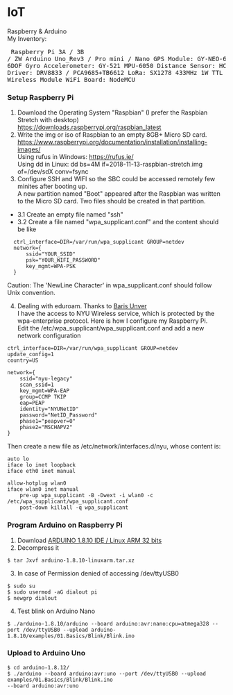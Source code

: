 # IoT
Raspberry &amp; Arduino<br>
My Inventory:  <pre>
    Raspberry Pi 3A / 3B / ZW
    Arduino Uno_Rev3 / Pro mini / Nano
    GPS Module: GY-NEO-6MV2
    3 Axis 6DOF Gyro Accelerometer: GY-521 MPU-6050
    Distance Sensor: HC-SR04
    Motor Driver: DRV8833 / PCA9685+TB6612 
    LoRa: SX1278 433MHz 1W TTL LoRa Wireless Module
    WiFi Board: NodeMCU
</pre>
### Setup Raspberry Pi 
1. Download the Operating System "Raspbian" (I prefer the Raspbian Stretch with desktop)<br>
https://downloads.raspberrypi.org/raspbian_latest 
2. Write the img or iso of Raspbian to an empty 8GB+ Micro SD card. <br>
https://www.raspberrypi.org/documentation/installation/installing-images/<br>
Using rufus in Windows: https://rufus.ie/<br>
Using dd in Linux: dd bs=4M if=2018-11-13-raspbian-stretch.img of=/dev/sdX conv=fsync
3. Configure SSH and WIFI so the SBC could be accessed remotely few minites after booting up.<br>
A new partition named "Boot" appeared after the Raspbian was written to the Micro SD card. Two files should be created in that partition. 
  - 3.1 Create an empty file named "ssh" 
  - 3.2 Create a file named "wpa_supplicant.conf" and the content should be like
```shell
  ctrl_interface=DIR=/var/run/wpa_supplicant GROUP=netdev
  network={
      ssid="YOUR_SSID"
      psk="YOUR_WIFI_PASSWORD"
      key_mgmt=WPA-PSK
  }
```
Caution: The 'NewLine Character' in wpa_supplicant.conf should follow Unix convention.  

4. Dealing with eduroam. Thanks to [Baris Unver](https://www.bunver.com/connecting-raspberry-pi-to-wpa2-enterprise-wireless-network/)<br>
I have the access to NYU Wireless service, which is protected by the wpa-enterprise protocol. Here is how I configure my Raspberry Pi. <br>
Edit the /etc/wpa_supplicant/wpa_supplicant.conf and add a new network configuration <br>
```shell
ctrl_interface=DIR=/var/run/wpa_supplicant GROUP=netdev
update_config=1
country=US

network={
    ssid="nyu-legacy"
    scan_ssid=1
    key_mgmt=WPA-EAP
    group=CCMP TKIP
    eap=PEAP
    identity="NYUNetID"
    password="NetID_Password"
    phase1="peapver=0"
    phase2="MSCHAPV2"
}
```
Then create a new file as /etc/network/interfaces.d/nyu, whose content is:<br>
```shell
auto lo
iface lo inet loopback
iface eth0 inet manual

allow-hotplug wlan0
iface wlan0 inet manual
    pre-up wpa_supplicant -B -Dwext -i wlan0 -c /etc/wpa_supplicant/wpa_supplicant.conf
    post-down killall -q wpa_supplicant
```
### Program Arduino on Raspberry Pi 
1. Download  [ARDUINO 1.8.10 IDE / Linux ARM 32 bits](https://www.arduino.cc/en/Main/Software)
2. Decompress it<br>
```
$ tar Jxvf arduino-1.8.10-linuxarm.tar.xz 
```
3. In case of Permission denied of accessing /dev/ttyUSB0
```shell
$ sudo su
$ sudo usermod -aG dialout pi 
$ newgrp dialout
```
4. Test blink on Arduino Nano
```
$ ./arduino-1.8.10/arduino --board arduino:avr:nano:cpu=atmega328 --port /dev/ttyUSB0 --upload arduino-1.8.10/examples/01.Basics/Blink/Blink.ino 
```
### Upload to Arduino Uno
```shell
$ cd arduino-1.8.12/
$ ./arduino --board arduino:avr:uno --port /dev/ttyUSB0 --upload examples/01.Basics/Blink/Blink.ino
--board arduino:avr:uno 
```
